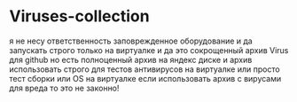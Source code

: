 # Viruses-collection
я не несу ответственность заповрежденное  оборудование и да запускать строго только на виртуалке и да это сокрощенный архив Virus для github но есть полноценный архив на яндекс диске
и архив использовать строго для тестов антивирусов на виртуалке или просто тест сборки или OS на виртуалке если использовать архив с вирусами для вреда то это не законно!
